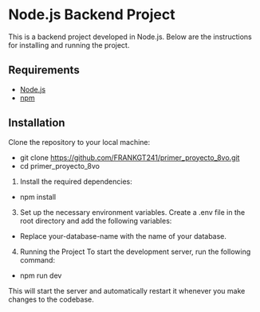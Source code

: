 # Node.js Backend Project

This is a backend project developed in Node.js. Below are the instructions for installing and running the project.

## Requirements

- [Node.js](https://nodejs.org/) 
- [npm](https://www.npmjs.com/) 

## Installation

Clone the repository to your local machine:
- git clone https://github.com/FRANKGT241/primer_proyecto_8vo.git
- cd primer_proyecto_8vo

1. Install the required dependencies:
  - npm install

3. Set up the necessary environment variables. Create a .env file in the root directory and add the following variables:
  - Replace your-database-name with the name of your database.

4. Running the Project
To start the development server, run the following command:
  - npm run dev

This will start the server and automatically restart it whenever you make changes to the codebase.
